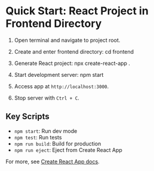 # Quick Start: React Project in Frontend Directory

1. Open terminal and navigate to project root.

2. Create and enter frontend directory:
  cd frontend

3. Generate React project:
   npx create-react-app .

4. Start development server:
   npm start

5. Access app at `http://localhost:3000`.

6. Stop server with `Ctrl + C`.

## Key Scripts

- `npm start`: Run dev mode
- `npm test`: Run tests
- `npm run build`: Build for production
- `npm run eject`: Eject from Create React App

For more, see [Create React App docs](https://facebook.github.io/create-react-app/docs/getting-started).